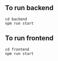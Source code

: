 ## To run backend
```
cd backend
npm run start
```

## To run frontend
```
cd frontend
npm run start
```
